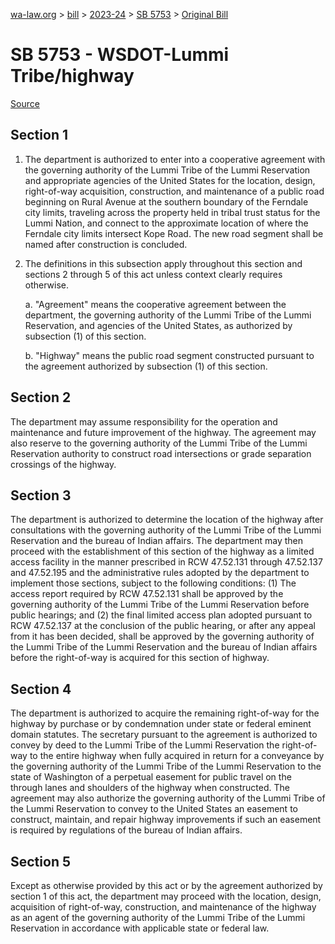 [wa-law.org](/) > [bill](/bill/) > [2023-24](/bill/2023-24/) > [SB 5753](/bill/2023-24/sb/5753/) > [Original Bill](/bill/2023-24/sb/5753/1/)

# SB 5753 - WSDOT-Lummi Tribe/highway

[Source](http://lawfilesext.leg.wa.gov/biennium/2023-24/Pdf/Bills/Senate%20Bills/5753.pdf)

## Section 1
1. The department is authorized to enter into a cooperative agreement with the governing authority of the Lummi Tribe of the Lummi Reservation and appropriate agencies of the United States for the location, design, right-of-way acquisition, construction, and maintenance of a public road beginning on Rural Avenue at the southern boundary of the Ferndale city limits, traveling across the property held in tribal trust status for the Lummi Nation, and connect to the approximate location of where the Ferndale city limits intersect Kope Road. The new road segment shall be named after construction is concluded.

2. The definitions in this subsection apply throughout this section and sections 2 through 5 of this act unless context clearly requires otherwise.

    a. "Agreement" means the cooperative agreement between the department, the governing authority of the Lummi Tribe of the Lummi Reservation, and agencies of the United States, as authorized by subsection (1) of this section.

    b. "Highway" means the public road segment constructed pursuant to the agreement authorized by subsection (1) of this section.

## Section 2
The department may assume responsibility for the operation and maintenance and future improvement of the highway. The agreement may also reserve to the governing authority of the Lummi Tribe of the Lummi Reservation authority to construct road intersections or grade separation crossings of the highway.

## Section 3
The department is authorized to determine the location of the highway after consultations with the governing authority of the Lummi Tribe of the Lummi Reservation and the bureau of Indian affairs. The department may then proceed with the establishment of this section of the highway as a limited access facility in the manner prescribed in RCW 47.52.131 through 47.52.137 and 47.52.195 and the administrative rules adopted by the department to implement those sections, subject to the following conditions: (1) The access report required by RCW 47.52.131 shall be approved by the governing authority of the Lummi Tribe of the Lummi Reservation before public hearings; and (2) the final limited access plan adopted pursuant to RCW 47.52.137 at the conclusion of the public hearing, or after any appeal from it has been decided, shall be approved by the governing authority of the Lummi Tribe of the Lummi Reservation and the bureau of Indian affairs before the right-of-way is acquired for this section of highway.

## Section 4
The department is authorized to acquire the remaining right-of-way for the highway by purchase or by condemnation under state or federal eminent domain statutes. The secretary pursuant to the agreement is authorized to convey by deed to the Lummi Tribe of the Lummi Reservation the right-of-way to the entire highway when fully acquired in return for a conveyance by the governing authority of the Lummi Tribe of the Lummi Reservation to the state of Washington of a perpetual easement for public travel on the through lanes and shoulders of the highway when constructed. The agreement may also authorize the governing authority of the Lummi Tribe of the Lummi Reservation to convey to the United States an easement to construct, maintain, and repair highway improvements if such an easement is required by regulations of the bureau of Indian affairs.

## Section 5
Except as otherwise provided by this act or by the agreement authorized by section 1 of this act, the department may proceed with the location, design, acquisition of right-of-way, construction, and maintenance of the highway as an agent of the governing authority of the Lummi Tribe of the Lummi Reservation in accordance with applicable state or federal law.
